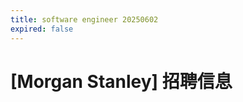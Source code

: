 ```yaml
---
title: software engineer 20250602
expired: false
---
```


# [Morgan Stanley] 招聘信息

<JobPostingTable job-posting-json-path="morgan-stanley/data/software-engineer-20250602.json"/>

